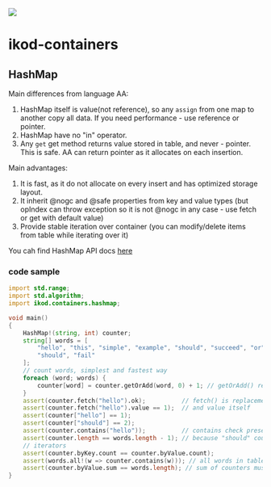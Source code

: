 ![](https://github.com/ikod/ikod-containers/workflows/CI/badge.svg)
# ikod-containers

## HashMap ##

Main differences from language AA:
1. HashMap itself is value(not reference), so any `assign` from one map to another copy all data. If you need performance - use reference or pointer.
1. HashMap have no "in" operator.
1. Any `get` get method returns value stored in table, and never - pointer. This is safe. AA can return pointer as it allocates on each insertion.

Main advantages:
1. It is fast, as it do not allocate on every insert and has optimized storage layout.
1. It inherit @nogc and @safe properties from key and value types (but opIndex can throw exception so it is not @nogc in any case - use fetch or get with default value)
1. Provide stable iteration over container (you can modify/delete items from table while iterating over it)

You cah find HashMap API docs [here](https://ikod-containers.dpldocs.info/ikod.containers.hashmap.HashMap.html)
### code sample ###

```d
import std.range;
import std.algorithm;
import ikod.containers.hashmap;

void main()
{
    HashMap!(string, int) counter;
    string[] words = [
        "hello", "this", "simple", "example", "should", "succeed", "or", "it",
        "should", "fail"
    ];
    // count words, simplest and fastest way
    foreach (word; words) {
        counter[word] = counter.getOrAdd(word, 0) + 1; // getOrAdd() return value from table or add it to table
    }
    assert(counter.fetch("hello").ok);          // fetch() is replacement to "in": you get "ok" if key in table
    assert(counter.fetch("hello").value == 1);  // and value itself 
    assert(counter["hello"] == 1);
    assert(counter["should"] == 2);
    assert(counter.contains("hello"));          // contains check presence
    assert(counter.length == words.length - 1); // because "should" counts only once
    // iterators
    assert(counter.byKey.count == counter.byValue.count);
    assert(words.all!(w => counter.contains(w))); // all words in table
    assert(counter.byValue.sum == words.length); // sum of counters must equals to number of words
}
```

